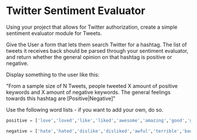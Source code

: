 Twitter Sentiment Evaluator
===========================

Using your project that allows for Twitter authorization, create a simple sentiment evaluator module for Tweets.

Give the User a form that lets them search Twitter for a hashtag. The list of tweets it receives back should be parsed through
your sentiment evaluator, and return whether the general opinion on that hashtag is positive or negative.

Display something to the user like this:

"From a sample size of N Tweets, people tweeted X amount of positive keywords and X amount of negative keywords. The general feelings towards this hashtag are [Positive|Negative]"

Use the following word lists - if you want to add your own, do so.
```py
positive = ['love','loved','like','liked','awesome','amazing','good','great','excellent', 'nice', 'sweet']

negative = ['hate','hated','dislike','disliked','awful','terrible','bad','painful','worst', 'disgraceful', 'horrible']
```
